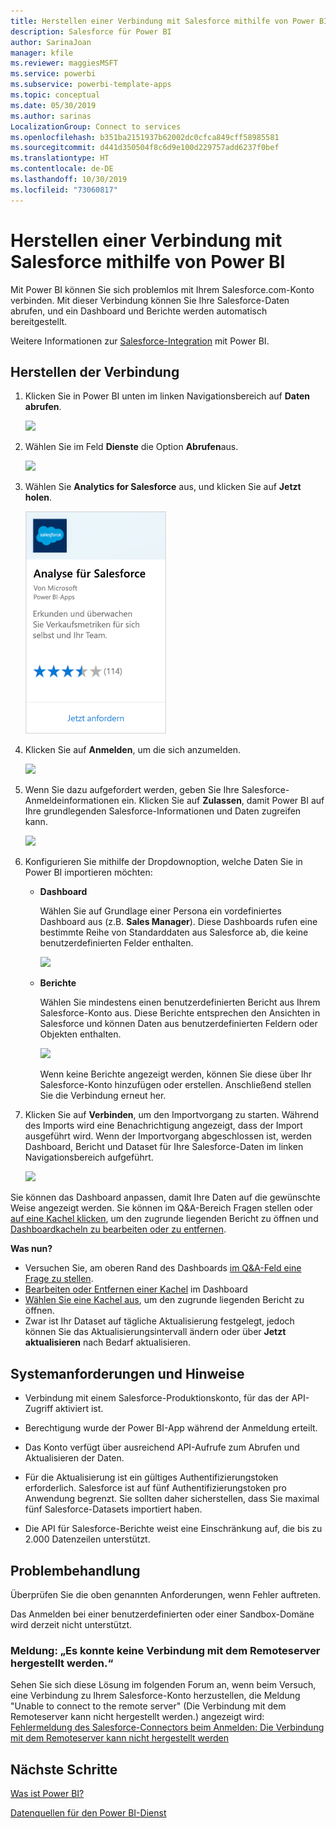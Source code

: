 ```yaml
---
title: Herstellen einer Verbindung mit Salesforce mithilfe von Power BI
description: Salesforce für Power BI
author: SarinaJoan
manager: kfile
ms.reviewer: maggiesMSFT
ms.service: powerbi
ms.subservice: powerbi-template-apps
ms.topic: conceptual
ms.date: 05/30/2019
ms.author: sarinas
LocalizationGroup: Connect to services
ms.openlocfilehash: b351ba2151937b62002dc0cfca849cff58985581
ms.sourcegitcommit: d441d350504f8c6d9e100d229757add6237f0bef
ms.translationtype: HT
ms.contentlocale: de-DE
ms.lasthandoff: 10/30/2019
ms.locfileid: "73060817"
---
```

# <a name="connect-to-salesforce-with-power-bi"></a>Herstellen einer Verbindung mit Salesforce mithilfe von Power BI
Mit Power BI können Sie sich problemlos mit Ihrem Salesforce.com-Konto verbinden. Mit dieser Verbindung können Sie Ihre Salesforce-Daten abrufen, und ein Dashboard und Berichte werden automatisch bereitgestellt.

Weitere Informationen zur [Salesforce-Integration](https://powerbi.microsoft.com/integrations/salesforce) mit Power BI.

## <a name="how-to-connect"></a>Herstellen der Verbindung
1. Klicken Sie in Power BI unten im linken Navigationsbereich auf **Daten abrufen**.
   
   ![](media/service-connect-to-salesforce/pbi_getdata.png) 
2. Wählen Sie im Feld **Dienste** die Option **Abrufen**aus.
   
   ![](media/service-connect-to-salesforce/pbi_getservices.png) 
3. Wählen Sie **Analytics for Salesforce** aus, und klicken Sie auf **Jetzt holen**.  
   
   ![](media/service-connect-to-salesforce/salesforce.png)
4. Klicken Sie auf **Anmelden**, um die sich anzumelden.
   
    ![](media/service-connect-to-salesforce/dialog.png)
5. Wenn Sie dazu aufgefordert werden, geben Sie Ihre Salesforce-Anmeldeinformationen ein. Klicken Sie auf **Zulassen**, damit Power BI auf Ihre grundlegenden Salesforce-Informationen und Daten zugreifen kann.
   
   ![](media/service-connect-to-salesforce/sf_authorize.png)
6. Konfigurieren Sie mithilfe der Dropdownoption, welche Daten Sie in Power BI importieren möchten:
   
   * **Dashboard**
     
     Wählen Sie auf Grundlage einer Persona ein vordefiniertes Dashboard aus (z.B. **Sales Manager**). Diese Dashboards rufen eine bestimmte Reihe von Standarddaten aus Salesforce ab, die keine benutzerdefinierten Felder enthalten.
     
     ![](media/service-connect-to-salesforce/pbi_salesforcechooserole.png)
   * **Berichte**
     
     Wählen Sie mindestens einen benutzerdefinierten Bericht aus Ihrem Salesforce-Konto aus. Diese Berichte entsprechen den Ansichten in Salesforce und können Daten aus benutzerdefinierten Feldern oder Objekten enthalten.
     
     ![](media/service-connect-to-salesforce/pbi_salesforcereports.png)
     
     Wenn keine Berichte angezeigt werden, können Sie diese über Ihr Salesforce-Konto hinzufügen oder erstellen. Anschließend stellen Sie die Verbindung erneut her.

7. Klicken Sie auf **Verbinden**, um den Importvorgang zu starten. Während des Imports wird eine Benachrichtigung angezeigt, dass der Import ausgeführt wird. Wenn der Importvorgang abgeschlossen ist, werden Dashboard, Bericht und Dataset für Ihre Salesforce-Daten im linken Navigationsbereich aufgeführt.
   
   ![](media/service-connect-to-salesforce/pbi_getdatasalesforcedash.png)

Sie können das Dashboard anpassen, damit Ihre Daten auf die gewünschte Weise angezeigt werden. Sie können im Q&A-Bereich Fragen stellen oder [auf eine Kachel klicken](consumer/end-user-tiles.md), um den zugrunde liegenden Bericht zu öffnen und [Dashboardkacheln zu bearbeiten oder zu entfernen](service-dashboard-edit-tile.md).

**Was nun?**

* Versuchen Sie, am oberen Rand des Dashboards [im Q&A-Feld eine Frage zu stellen](consumer/end-user-q-and-a.md).
* [Bearbeiten oder Entfernen einer Kachel](service-dashboard-edit-tile.md) im Dashboard
* [Wählen Sie eine Kachel aus](service-dashboard-tiles.md), um den zugrunde liegenden Bericht zu öffnen.
* Zwar ist Ihr Dataset auf tägliche Aktualisierung festgelegt, jedoch können Sie das Aktualisierungsintervall ändern oder über **Jetzt aktualisieren** nach Bedarf aktualisieren.

## <a name="system-requirements-and-considerations"></a>Systemanforderungen und Hinweise

- Verbindung mit einem Salesforce-Produktionskonto, für das der API-Zugriff aktiviert ist.

- Berechtigung wurde der Power BI-App während der Anmeldung erteilt.

- Das Konto verfügt über ausreichend API-Aufrufe zum Abrufen und Aktualisieren der Daten.

- Für die Aktualisierung ist ein gültiges Authentifizierungstoken erforderlich. Salesforce ist auf fünf Authentifizierungstoken pro Anwendung begrenzt. Sie sollten daher sicherstellen, dass Sie maximal fünf Salesforce-Datasets importiert haben.

- Die API für Salesforce-Berichte weist eine Einschränkung auf, die bis zu 2.000 Datenzeilen unterstützt.


## <a name="troubleshooting"></a>Problembehandlung

Überprüfen Sie die oben genannten Anforderungen, wenn Fehler auftreten. 

Das Anmelden bei einer benutzerdefinierten oder einer Sandbox-Domäne wird derzeit nicht unterstützt.

### <a name="unable-to-connect-to-the-remote-server-message"></a>Meldung: „Es konnte keine Verbindung mit dem Remoteserver hergestellt werden.“

Sehen Sie sich diese Lösung im folgenden Forum an, wenn beim Versuch, eine Verbindung zu Ihrem Salesforce-Konto herzustellen, die Meldung "Unable to connect to the remote server" (Die Verbindung mit dem Remoteserver kann nicht hergestellt werden.) angezeigt wird: [Fehlermeldung des Salesforce-Connectors beim Anmelden: Die Verbindung mit dem Remoteserver kann nicht hergestellt werden](https://www.outsystems.com/forums/Forum_TopicView.aspx?TopicId=17674&TopicName=log-in-error-message-unable-to-connect-to-the-remote-server&)


## <a name="next-steps"></a>Nächste Schritte
[Was ist Power BI?](fundamentals/power-bi-overview.md)

[Datenquellen für den Power BI-Dienst](service-get-data.md)

